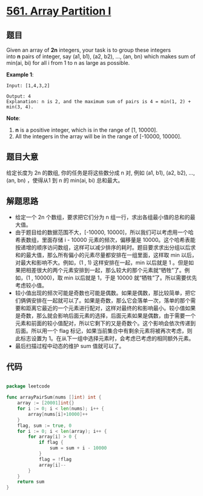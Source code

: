 # [561. Array Partition I](https://leetcode.com/problems/array-partition-i/)


## 题目

Given an array of **2n** integers, your task is to group these integers into **n** pairs of integer, say (a1, b1), (a2, b2), ..., (an, bn) which makes sum of min(ai, bi) for all i from 1 to n as large as possible.

**Example 1**:

```
Input: [1,4,3,2]

Output: 4
Explanation: n is 2, and the maximum sum of pairs is 4 = min(1, 2) + min(3, 4).
```

**Note**:

1. **n** is a positive integer, which is in the range of [1, 10000].
2. All the integers in the array will be in the range of [-10000, 10000].

## 题目大意

给定长度为 2n 的数组, 你的任务是将这些数分成 n 对, 例如 (a1, b1), (a2, b2), ..., (an, bn) ，使得从1 到 n 的 min(ai, bi) 总和最大。


## 解题思路

- 给定一个 2n 个数组，要求把它们分为 n 组一行，求出各组最小值的总和的最大值。
- 由于题目给的数据范围不大，[-10000, 10000]，所以我们可以考虑用一个哈希表数组，里面存储 i - 10000 元素的频次，偏移量是 10000。这个哈希表能按递增的顺序访问数组，这样可以减少排序的耗时。题目要求求出分组以后求和的最大值，那么所有偏小的元素尽量都安排在一组里面，这样取 min 以后，对最大和影响不大。例如，(1 , 1) 这样安排在一起，min 以后就是 1 。但是如果把相差很大的两个元素安排到一起，那么较大的那个元素就“牺牲”了。例如，(1 , 10000)，取 min 以后就是 1，于是 10000 就“牺牲”了。所以需要优先考虑较小值。
- 较小值出现的频次可能是奇数也可能是偶数。如果是偶数，那比较简单，把它们俩俩安排在一起就可以了。如果是奇数，那么它会落单一次，落单的那个需要和距离它最近的一个元素进行配对，这样对最终的和影响最小。较小值如果是奇数，那么就会影响后面元素的选择，后面元素如果是偶数，由于需要一个元素和前面的较小值配对，所以它剩下的又是奇数个。这个影响会依次传递到后面。所以用一个 flag 标记，如果当前集合中有剩余元素将被再次考虑，则此标志设置为 1。在从下一组中选择元素时，会考虑已考虑的相同额外元素。
- 最后扫描过程中动态的维护 sum 值就可以了。

## 代码

```go

package leetcode

func arrayPairSum(nums []int) int {
	array := [20001]int{}
	for i := 0; i < len(nums); i++ {
		array[nums[i]+10000]++
	}
	flag, sum := true, 0
	for i := 0; i < len(array); i++ {
		for array[i] > 0 {
			if flag {
				sum = sum + i - 10000
			}
			flag = !flag
			array[i]--
		}
	}
	return sum
}

```